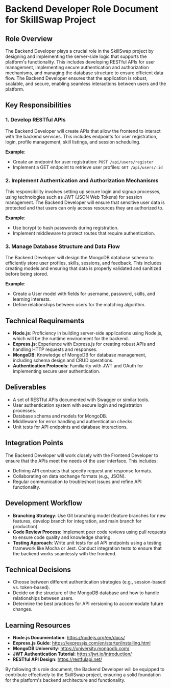 # Backend Developer Role Document for SkillSwap Project

## Role Overview
The Backend Developer plays a crucial role in the SkillSwap project by designing and implementing the server-side logic that supports the platform's functionality. This includes developing RESTful APIs for user management, implementing secure authentication and authorization mechanisms, and managing the database structure to ensure efficient data flow. The Backend Developer ensures that the application is robust, scalable, and secure, enabling seamless interactions between users and the platform.

## Key Responsibilities

### 1. Develop RESTful APIs
The Backend Developer will create APIs that allow the frontend to interact with the backend services. This includes endpoints for user registration, login, profile management, skill listings, and session scheduling.

**Example**: 
- Create an endpoint for user registration: `POST /api/users/register`
- Implement a GET endpoint to retrieve user profiles: `GET /api/users/:id`

### 2. Implement Authentication and Authorization Mechanisms
This responsibility involves setting up secure login and signup processes, using technologies such as JWT (JSON Web Tokens) for session management. The Backend Developer will ensure that sensitive user data is protected and that users can only access resources they are authorized to.

**Example**:
- Use bcrypt to hash passwords during registration.
- Implement middleware to protect routes that require authentication.

### 3. Manage Database Structure and Data Flow
The Backend Developer will design the MongoDB database schema to efficiently store user profiles, skills, sessions, and feedback. This includes creating models and ensuring that data is properly validated and sanitized before being stored.

**Example**:
- Create a User model with fields for username, password, skills, and learning interests.
- Define relationships between users for the matching algorithm.

## Technical Requirements
- **Node.js**: Proficiency in building server-side applications using Node.js, which will be the runtime environment for the backend.
- **Express.js**: Experience with Express.js for creating robust APIs and handling HTTP requests and responses.
- **MongoDB**: Knowledge of MongoDB for database management, including schema design and CRUD operations.
- **Authentication Protocols**: Familiarity with JWT and OAuth for implementing secure user authentication.

## Deliverables
- A set of RESTful APIs documented with Swagger or similar tools.
- User authentication system with secure login and registration processes.
- Database schema and models for MongoDB.
- Middleware for error handling and authentication checks.
- Unit tests for API endpoints and database interactions.

## Integration Points
The Backend Developer will work closely with the Frontend Developer to ensure that the APIs meet the needs of the user interface. This includes:
- Defining API contracts that specify request and response formats.
- Collaborating on data exchange formats (e.g., JSON).
- Regular communication to troubleshoot issues and refine API functionality.

## Development Workflow
- **Branching Strategy**: Use Git branching model (feature branches for new features, develop branch for integration, and main branch for production).
- **Code Review Process**: Implement peer code reviews using pull requests to ensure code quality and knowledge sharing.
- **Testing Approach**: Write unit tests for all API endpoints using a testing framework like Mocha or Jest. Conduct integration tests to ensure that the backend works seamlessly with the frontend.

## Technical Decisions
- Choose between different authentication strategies (e.g., session-based vs. token-based).
- Decide on the structure of the MongoDB database and how to handle relationships between users.
- Determine the best practices for API versioning to accommodate future changes.

## Learning Resources
- **Node.js Documentation**: https://nodejs.org/en/docs/
- **Express.js Guide**: https://expressjs.com/en/starter/installing.html
- **MongoDB University**: https://university.mongodb.com/
- **JWT Authentication Tutorial**: https://jwt.io/introduction/
- **RESTful API Design**: https://restfulapi.net/

By following this role document, the Backend Developer will be equipped to contribute effectively to the SkillSwap project, ensuring a solid foundation for the platform's backend architecture and functionality.